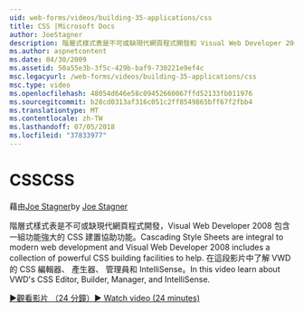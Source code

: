 ```yaml
---
uid: web-forms/videos/building-35-applications/css
title: CSS |Microsoft Docs
author: JoeStagner
description: 階層式樣式表是不可或缺現代網頁程式開發和 Visual Web Developer 2008 包含一組功能強大的 CSS 建置功能，以協助...
ms.author: aspnetcontent
ms.date: 04/30/2009
ms.assetid: 50a55e3b-3f5c-429b-baf9-730221e9ef4c
msc.legacyurl: /web-forms/videos/building-35-applications/css
msc.type: video
ms.openlocfilehash: 48054d646e58c09452660067ffd52133fb011976
ms.sourcegitcommit: b28cd0313af316c051c2ff8549865bff67f2fbb4
ms.translationtype: MT
ms.contentlocale: zh-TW
ms.lasthandoff: 07/05/2018
ms.locfileid: "37833977"
---
```

<a name="css"></a><span data-ttu-id="95691-103">CSS</span><span class="sxs-lookup"><span data-stu-id="95691-103">CSS</span></span>
====================
<span data-ttu-id="95691-104">藉由[Joe Stagner](https://github.com/JoeStagner)</span><span class="sxs-lookup"><span data-stu-id="95691-104">by [Joe Stagner](https://github.com/JoeStagner)</span></span>

<span data-ttu-id="95691-105">階層式樣式表是不可或缺現代網頁程式開發，Visual Web Developer 2008 包含一組功能強大的 CSS 建置協助功能。</span><span class="sxs-lookup"><span data-stu-id="95691-105">Cascading Style Sheets are integral to modern web development and Visual Web Developer 2008 includes a collection of powerful CSS building facilities to help.</span></span> <span data-ttu-id="95691-106">在這段影片中了解 VWD 的 CSS 編輯器、 產生器、 管理員和 IntelliSense。</span><span class="sxs-lookup"><span data-stu-id="95691-106">In this video learn about VWD's CSS Editor, Builder, Manager, and IntelliSense.</span></span>

[<span data-ttu-id="95691-107">&#9654;觀看影片 （24 分鐘）</span><span class="sxs-lookup"><span data-stu-id="95691-107">&#9654; Watch video (24 minutes)</span></span>](https://channel9.msdn.com/Blogs/ASP-NET-Site-Videos/css)
